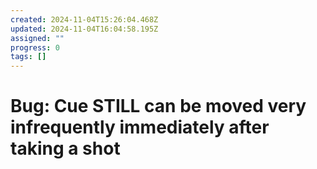 ```yaml
---
created: 2024-11-04T15:26:04.468Z
updated: 2024-11-04T16:04:58.195Z
assigned: ""
progress: 0
tags: []
---
```


# Bug: Cue STILL can be moved very infrequently immediately after taking a shot
